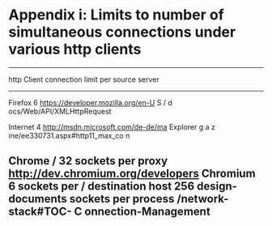 Appendix i: Limits to number of simultaneous connections under various http clients
===================================================================================  

  -----------------------------------------------------------------------
  http Client     connection limit per               source
                  server               
  --------------- -------------------- ----------------------------------
  Firefox         6                    https://developer.mozilla.org/en-U
                                                       S
                                         / d ocs/Web/API/XMLHttpRequest

  Internet        4                    http://msdn.microsoft.com/de-de/ma
  Explorer                                             g
                                                      a z
                                       ine/ee330731.aspx\#http11\_max\_co
                                                       n

  Chrome /        32 sockets per proxy http://dev.chromium.org/developers
  Chromium        6 sockets per                        /
                  destination host 256         design-documents
                  sockets per process        /network-stack\#TOC- C
                                              onnection-Management
  -----------------------------------------------------------------------

